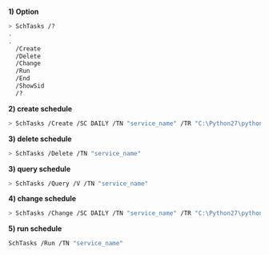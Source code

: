 **1) Option**
```bash
> SchTasks /?
.
.
  /Create
  /Delete
  /Change
  /Run
  /End
  /ShowSid
  /?
```


**2) create schedule**

```bash
> SchTasks /Create /SC DAILY /TN "service_name" /TR "C:\Python27\python.exe c:\Users\user\Downloads\service_name.py" /ST 02:00

```


**3) delete schedule**

```bash
> SchTasks /Delete /TN "service_name"

```

**3) query schedule**

```bash
> SchTasks /Query /V /TN "service_name"

```


**4) change schedule**

```bash
> SchTasks /Change /SC DAILY /TN "service_name" /TR "C:\Python27\python.exe c:\Users\user\Downloads\service_name.py" /ST 03:00

```


**5) run schedule**

```bash
SchTasks /Run /TN "service_name"

```
